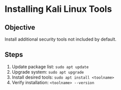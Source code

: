 # Installing Kali Linux Tools

## Objective
Install additional security tools not included by default.

## Steps
1. Update package list: `sudo apt update`
2. Upgrade system: `sudo apt upgrade`
3. Install desired tools: `sudo apt install <toolname>`
4. Verify installation: `<toolname> --version`
